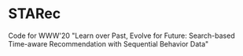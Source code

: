 # STARec
Code for WWW'20 "Learn over Past, Evolve for Future: Search-based Time-aware Recommendation with Sequential Behavior Data"

